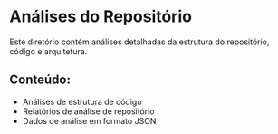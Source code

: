 # Análises do Repositório

Este diretório contém análises detalhadas da estrutura do repositório, código e arquitetura.

## Conteúdo:
- Análises de estrutura de código
- Relatórios de análise de repositório
- Dados de análise em formato JSON

